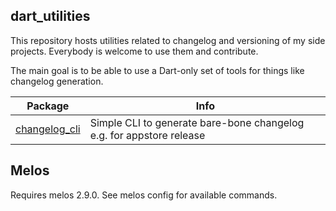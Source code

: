## dart_utilities

This repository hosts utilities related to changelog and versioning of my side projects. Everybody is welcome to use them and contribute.

The main goal is to be able to use a Dart-only set of tools for things like changelog generation.

| Package                        | Info                                                                 |
| ------------------------------ | -------------------------------------------------------------------- |
| [changelog_cli](changelog_cli) | Simple CLI to generate bare-bone changelog e.g. for appstore release |

## Melos

Requires melos 2.9.0. See melos config for available commands.
